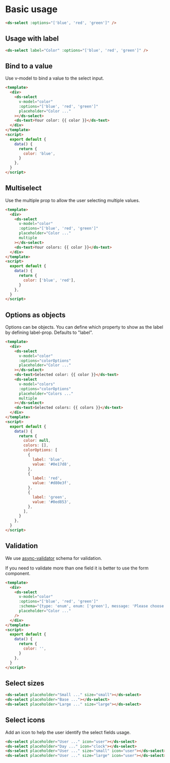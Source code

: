 # Basic usage

```html
<ds-select :options="['blue', 'red', 'green']" />
```

## Usage with label

```html
<ds-select label="Color" :options="['blue', 'red', 'green']" />
```

## Bind to a value

Use v-model to bind a value to the select input.

```html
<template>
  <div>
    <ds-select
      v-model="color"
      :options="['blue', 'red', 'green']"
      placeholder="Color ..."
    ></ds-select>
    <ds-text>Your color: {{ color }}</ds-text>
  </div>
</template>
<script>
  export default {
    data() {
      return {
        color: 'blue',
      }
    },
  }
</script>
```

## Multiselect

Use the multiple prop to allow the user selecting multiple values.

```html
<template>
  <div>
    <ds-select
      v-model="color"
      :options="['blue', 'red', 'green']"
      placeholder="Color ..."
      multiple
    ></ds-select>
    <ds-text>Your colors: {{ color }}</ds-text>
  </div>
</template>
<script>
  export default {
    data() {
      return {
        color: ['blue', 'red'],
      }
    },
  }
</script>
```

## Options as objects

Options can be objects. You can define which property to show as the label by defining label-prop. Defaults to "label".

```html
<template>
  <div>
    <ds-select
      v-model="color"
      :options="colorOptions"
      placeholder="Color ..."
    ></ds-select>
    <ds-text>Selected color: {{ color }}</ds-text>
    <ds-select
      v-model="colors"
      :options="colorOptions"
      placeholder="Colors ..."
      multiple
    ></ds-select>
    <ds-text>Selected colors: {{ colors }}</ds-text>
  </div>
</template>
<script>
  export default {
    data() {
      return {
        color: null,
        colors: [],
        colorOptions: [
          {
            label: 'blue',
            value: '#0e17d8',
          },
          {
            label: 'red',
            value: '#d80e3f',
          },
          {
            label: 'green',
            value: '#0ed853',
          },
        ],
      }
    },
  }
</script>
```

## Validation

We use [async-validator](https://github.com/yiminghe/async-validator) schema for validation.

If you need to validate more than one field it is better to use the form component.

```html
<template>
  <div>
    <ds-select
      v-model="color"
      :options="['blue', 'red', 'green']"
      :schema="{type: 'enum', enum: ['green'], message: 'Please choose green :)' }"
      placeholder="Color ..."
    />
  </div>
</template>
<script>
  export default {
    data() {
      return {
        color: '',
      }
    },
  }
</script>
```

## Select sizes

```html
<ds-select placeholder="Small ..." size="small"></ds-select>
<ds-select placeholder="Base ..."></ds-select>
<ds-select placeholder="Large ..." size="large"></ds-select>
```

## Select icons

Add an icon to help the user identify the select fields usage.

```html
<ds-select placeholder="User ..." icon="user"></ds-select>
<ds-select placeholder="Day ..." icon="clock"></ds-select>
<ds-select placeholder="User ..." size="small" icon="user"></ds-select>
<ds-select placeholder="User ..." size="large" icon="user"></ds-select>
```
